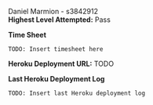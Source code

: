 Daniel Marmion - s3842912  
**Highest Level Attempted:** Pass

**Time Sheet**

```
TODO: Insert timesheet here
```

**Heroku Deployment URL:** TODO

**Last Heroku Deployment Log**

```
TODO: Insert last Heroku deployment log
```
